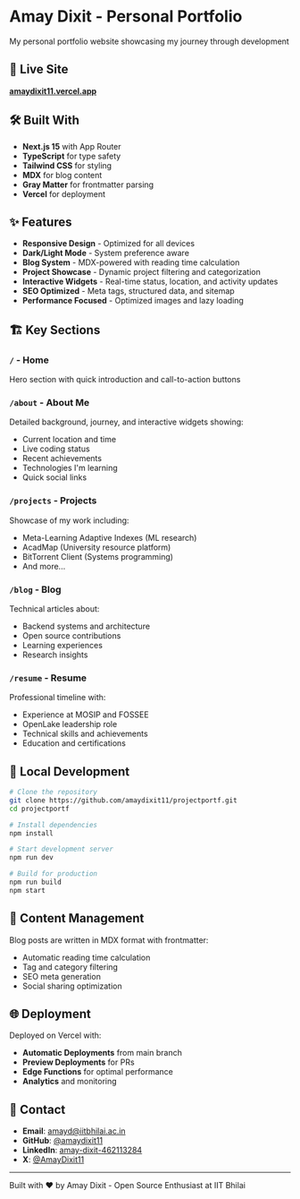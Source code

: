 # Amay Dixit - Personal Portfolio

My personal portfolio website showcasing my journey through development

## 🚀 Live Site

**[amaydixit11.vercel.app](https://amaydixit11.vercel.app)**

## 🛠️ Built With

- **Next.js 15** with App Router
- **TypeScript** for type safety
- **Tailwind CSS** for styling
- **MDX** for blog content
- **Gray Matter** for frontmatter parsing
- **Vercel** for deployment

## ✨ Features

- **Responsive Design** - Optimized for all devices
- **Dark/Light Mode** - System preference aware
- **Blog System** - MDX-powered with reading time calculation
- **Project Showcase** - Dynamic project filtering and categorization  
- **Interactive Widgets** - Real-time status, location, and activity updates
- **SEO Optimized** - Meta tags, structured data, and sitemap
- **Performance Focused** - Optimized images and lazy loading

## 🏗️ Key Sections

### `/` - Home
Hero section with quick introduction and call-to-action buttons

### `/about` - About Me
Detailed background, journey, and interactive widgets showing:
- Current location and time
- Live coding status
- Recent achievements
- Technologies I'm learning
- Quick social links

### `/projects` - Projects
Showcase of my work including:
- Meta-Learning Adaptive Indexes (ML research)
- AcadMap (University resource platform)
- BitTorrent Client (Systems programming)
- And more...

### `/blog` - Blog
Technical articles about:
- Backend systems and architecture
- Open source contributions
- Learning experiences
- Research insights

### `/resume` - Resume
Professional timeline with:
- Experience at MOSIP and FOSSEE
- OpenLake leadership role
- Technical skills and achievements
- Education and certifications

## 🧪 Local Development

```bash
# Clone the repository
git clone https://github.com/amaydixit11/projectportf.git
cd projectportf

# Install dependencies
npm install

# Start development server
npm run dev

# Build for production
npm run build
npm start
```

## 📝 Content Management

Blog posts are written in MDX format with frontmatter:
- Automatic reading time calculation
- Tag and category filtering
- SEO meta generation
- Social sharing optimization

## 🌐 Deployment

Deployed on Vercel with:
- **Automatic Deployments** from main branch
- **Preview Deployments** for PRs
- **Edge Functions** for optimal performance
- **Analytics** and monitoring

## 📧 Contact

- **Email**: [amayd@iitbhilai.ac.in](mailto:amayd@iitbhilai.ac.in)
- **GitHub**: [@amaydixit11](https://github.com/amaydixit11)
- **LinkedIn**: [amay-dixit-462113284](https://linkedin.com/in/amay-dixit-462113284)
- **X**: [@AmayDixit11](https://x.com/AmayDixit11)

---

Built with ❤️ by Amay Dixit - Open Source Enthusiast at IIT Bhilai
